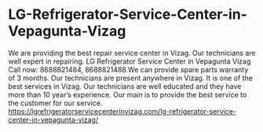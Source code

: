 # LG-Refrigerator-Service-Center-in-Vepagunta-Vizag
We are providing the best repair service center in Vizag. Our technicians are well expert in repairing. LG Refrigerator Service Center in Vepagunta Vizag Call now: 8688821484, 8688821488.We can provide spare parts warranty of 3 months. Our technicians are present anywhere in Vizag. It is one of the best services in Vizag. Our technicians are well educated and they have more than 10 year’s experience. Our main is to provide the best service to the customer for our service.  https://lgrefrigeratorservicecenterinvizag.com/lg-refrigerator-service-center-in-vepagunta-vizag/
